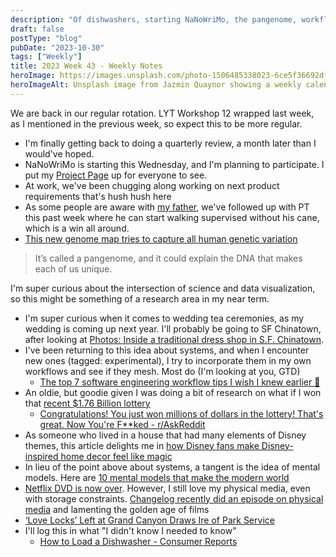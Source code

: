 ```yaml
---
description: "Of dishwashers, starting NaNoWriMo, the pangenome, workflows and mental models"
draft: false
postType: "blog"
pubDate: "2023-10-30"
tags: ["Weekly"]
title: 2023 Week 43 - Weekly Notes
heroImage: https://images.unsplash.com/photo-1506485338023-6ce5f36692df?ixlib=rb-4.0.3&ixid=M3wxMjA3fDB8MHxwaG90by1wYWdlfHx8fGVufDB8fHx8fA%3D%3D&auto=format&fit=crop&w=2370&q=80
heroImageAlt: Unsplash image from Jazmin Quaynor showing a weekly calendar
---
```


We are back in our regular rotation. LYT Workshop 12 wrapped last week, as I mentioned in the previous week, so expect this to be more regular.

- I'm finally getting back to doing a quarterly review, a month later than I would've hoped.
- NaNoWriMo is starting this Wednesday, and I'm planning to participate. I put my [Project Page](https://nanowrimo.org/participants/craftbyzen-jeremy/projects) up for everyone to see.
- At work, we've been chugging along working on next product requirements that's hush hush here
- As some people are aware with [my father](/blog/2023-08-11-hospital-vibes/), we've followed up with PT this past week where he can start walking supervised without his cane, which is a win all around.
- [This new genome map tries to capture all human genetic variation](https://www.technologyreview.com/2023/05/10/1072857/this-new-genome-map-tries-to-capture-all-human-genetic-variation/)

> It’s called a pangenome, and it could explain the DNA that makes each of us unique.

I'm super curious about the intersection of science and data visualization, so this might be something of a research area in my near term.

- I'm super curious when it comes to wedding tea ceremonies, as my wedding is coming up next year. I'll probably be going to SF Chinatown, after looking at [Photos: Inside a traditional dress shop in S.F. Chinatown](https://www.sfchronicle.com/projects/2022/visuals/sf-chinatown-dragon-seed-clothing/).
- I've been returning to this idea about systems, and when I encounter new ones (tagged: experimental), I try to incorporate them in my own workflows and see if they mesh. Most do (I'm looking at you, GTD)
  - [The top 7 software engineering workflow tips I wish I knew earlier 🧰](https://careercutler.substack.com/p/the-top-7-software-engineering-workflow?utm_source=tldrnewsletter)
- An oldie, but goodie given I was doing a bit of research on what if I won that [recent $1.76 Billion lottery](https://www.powerball.com/draw-result?gc=powerball&date=2023-10-11)
  - [Congratulations! You just won millions of dollars in the lottery! That's great. Now You're F\*\*ked - r/AskReddit](https://www.reddit.com/r/AskReddit/comments/24vo34/comment/chb38xf/)
- As someone who lived in a house that had many elements of Disney themes, this article delights me in [how Disney fans make Disney-inspired home decor feel like magic](https://www.nytimes.com/2023/10/13/style/disney-home-decor.html)
- In lieu of the point above about systems, a tangent is the idea of mental models. Here are [10 mental models that make the modern world](https://twitter.com/oldbooksguy/status/1707421852128469147/?rw_tt_thread=True)
- [Netflix DVD is now over](https://www.theverge.com/23883662/netflix-dvd-shutdown-complex-tech-packaging-mail). However, I still love my physical media, even with storage constraints. [Changelog recently did an episode on physical media](https://changelog.com/news/the-beginning-of-the-end-of-physical-media-Y1YX) and lamenting the golden age of films
- [‘Love Locks’ Left at Grand Canyon Draws Ire of Park Service](https://www.nytimes.com/2023/10/14/us/grand-canyon-love-locks.html)
- I'll log this in what "I didn't know I needed to know"
  - [How to Load a Dishwasher - Consumer Reports](https://www.consumerreports.org/appliances/dishwashers/how-to-load-a-dishwasher-a6704518317/?utm_campaign=Recomendo&utm_medium=email&utm_source=Revue%20newsletter)
